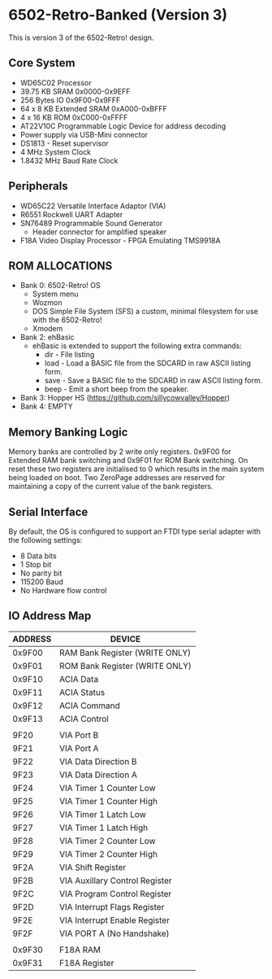 # 6502-Retro-Banked (Version 3)

This is version 3 of the 6502-Retro! design.

## Core System

- WD65C02 Processor
- 39.75 KB SRAM 0x0000-0x9EFF
- 256 Bytes IO 0x9F00-0x9FFF
- 64 x 8 KB Extended SRAM 0xA000-0xBFFF
- 4 x 16 KB ROM 0xC000-0xFFFF
- AT22V10C Programmable Logic Device for address decoding
- Power supply via USB-Mini connector
- DS1813 - Reset supervisor
- 4 MHz System Clock
- 1.8432 MHz Baud Rate Clock

## Peripherals

- WD65C22 Versatile Interface Adaptor (VIA)
- R6551 Rockwell UART Adapter
- SN76489 Programmable Sound Generator
    - Header connector for amplified speaker
- F18A Video Display Processor - FPGA Emulating TMS9918A

## ROM ALLOCATIONS

- Bank 0: 6502-Retro! OS
    - System menu
    - Wozmon
    - DOS
        Simple File System (SFS) a custom, minimal filesystem for use with the
        6502-Retro!
    - Xmodem
- Bank 2: ehBasic
    - ehBasic is extended to support the following extra commands:
        - dir - File listing
        - load - Load a BASIC file from the SDCARD in raw ASCII listing form.
        - save - Save a BASIC file to the SDCARD in raw ASCII listing form.
        - beep - Emit a short beep from the speaker.
- Bank 3: Hopper HS (https://github.com/sillycowvalley/Hopper)
- Bank 4: EMPTY

## Memory Banking Logic

Memory banks are controlled by 2 write only registers.  0x9F00 for Extended RAM
bank switching and 0x9F01 for ROM Bank switching.  On reset these two registers
are initialised to 0 which results in the main system being loaded on boot.
Two ZeroPage addresses are reserved for maintaining a copy of the current value
of the bank registers.

## Serial Interface

By default, the OS is configured to support an FTDI type serial adapter with the
following settings:

- 8 Data bits
- 1 Stop bit
- No parity bit
- 115200 Baud
- No Hardware flow control

## IO Address Map

|ADDRESS        |DEVICE
|---            |---
|0x9F00         |RAM Bank Register (WRITE ONLY)
|0x9F01         |ROM Bank Register (WRITE ONLY)
|0x9F10         |ACIA Data
|0x9F11         |ACIA Status
|0x9F12         |ACIA Command
|0x9F13         |ACIA Control
|               |
|9F20           |VIA Port B
|9F21           |VIA Port A
|9F22           |VIA Data Direction B
|9F23           |VIA Data Direction A
|9F24           |VIA Timer 1 Counter Low
|9F25           |VIA Timer 1 Counter High
|9F26           |VIA Timer 1 Latch Low
|9F27           |VIA Timer 1 Latch High
|9F28           |VIA Timer 2 Counter Low
|9F29           |VIA Timer 2 Counter High
|9F2A           |VIA Shift Register
|9F2B           |VIA Auxillary Control Register
|9F2C           |VIA Program Control Register
|9F2D           |VIA Interrupt Flags Register
|9F2E           |VIA Interrupt Enable Register
|9F2F           |VIA PORT A (No Handshake)
|               |
|0x9F30         |F18A RAM
|0x9F31         |F18A Register


